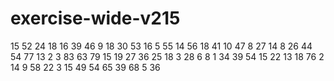 # exercise-wide-v215
15
52
24
18
16
39
46
9
18
30
53
16
5
55
14
56
18
41
10
47
8
27
14
8
26
44
54
77
13
2
3
83
63
79
15
19
27
36
25
18
3
28
6
8
1
34
39
54
15
22
13
18
76
2
14
9
58
22
3
15
49
54
65
39
68
5
36
